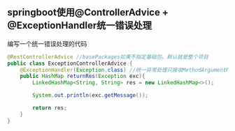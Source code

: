 ## springboot使用@ControllerAdvice + @ExceptionHandler统一错误处理



编写一个统一错误处理的代码

```java
@RestControllerAdvice //basePackages如果不指定基础包，默认就是整个项目
public class ExceptionControllerAdvice {
    @ExceptionHandler(Exception.class) //统一异常处理只接收MethodArgumentNotValidException这个异常
    public HashMap returnRes(Exception exc){
        LinkedHashMap<String, String> res = new LinkedHashMap<>();

        System.out.println(exc.getMessage());

        return res;
    }
}
```


